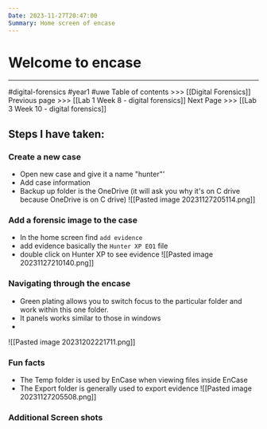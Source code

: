 ```yaml
---
Date: 2023-11-27T20:47:00
Summary: Home screen of encase
---
```

# Welcome to encase
---

#digital-forensics #year1 #uwe 
Table of contents >>> [[Digital Forensics]]
Previous page >>> [[Lab 1 Week 8 - digital forensics]]
Next Page >>> [[Lab 3 Week 10 - digital forensics]]


## Steps I have taken:
### Create a new case
- Open new case and give it a name "hunter"'
- Add case information
- Backup up folder is the OneDrive (it will ask you why it's on C drive because OneDrive is on C drive)
![[Pasted image 20231127205114.png]]

### Add a forensic image to the case
- In the home screen find `add evidence`
- add evidence basically the `Hunter XP EO1` file
- double click on Hunter XP to see evidence
![[Pasted image 20231127210140.png]]
### Navigating through the encase
- Green plating allows you to switch focus to the particular folder and work within this one folder.
- It panels works similar to those in windows
- 
![[Pasted image 20231202221711.png]]
### Fun facts
- The Temp folder is used by EnCase when viewing files inside EnCase
- The Export folder is generally used to export evidence
![[Pasted image 20231127205508.png]]


###  Additional Screen shots


